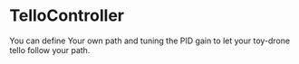 # TelloController
You can define Your own path and tuning the PID gain to let your toy-drone tello follow your path.

